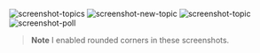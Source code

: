 ![screenshot-topics](https://github.com/ghoomy/cutout/assets/35694451/f1bdaeca-91e4-4a67-8fcc-ea2d9c83441b)
![screenshot-new-topic](https://github.com/ghoomy/cutout/assets/35694451/7a5f8bac-faa8-4a1d-95e7-c69d5bf3f851)
![screenshot-topic](https://github.com/ghoomy/cutout/assets/35694451/fd0c8107-44bc-4df5-bdbc-d6289a51a0ac)
![screenshot-poll](https://github.com/ghoomy/cutout/assets/35694451/ca34a7ef-aeb3-459b-b9fa-6b16b865f4e8)

> **Note** I enabled rounded corners in these screenshots.
